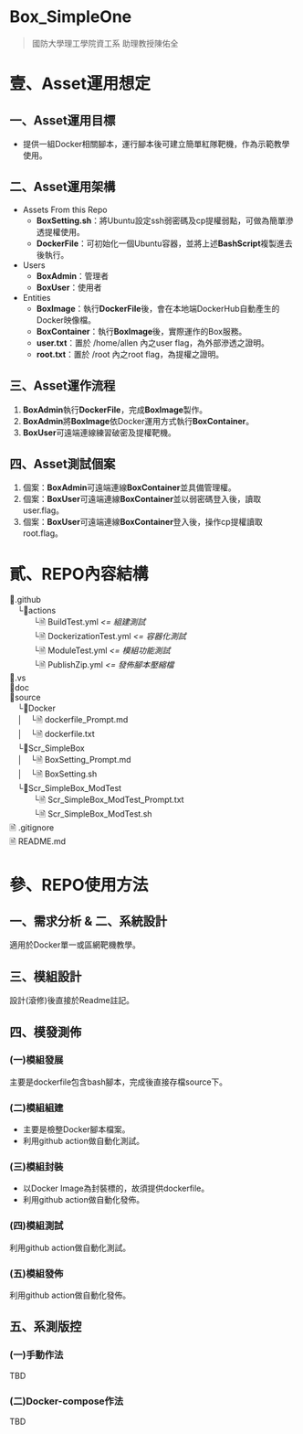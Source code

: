 Box_SimpleOne
====
> 國防大學理工學院資工系 助理教授陳佑全

# 壹、Asset運用想定

## 一、Asset運用目標

* 提供一組Docker相關腳本，運行腳本後可建立簡單紅隊靶機，作為示範教學使用。

## 二、Asset運用架構

* Assets From this Repo
  - **BoxSetting.sh**：將Ubuntu設定ssh弱密碼及cp提權弱點，可做為簡單滲透提權使用。
  - **DockerFile**：可初始化一個Ubuntu容器，並將上述**BashScript**複製進去後執行。
* Users
  - **BoxAdmin**：管理者
  - **BoxUser**：使用者
* Entities
  - **BoxImage**：執行**DockerFile**後，會在本地端DockerHub自動產生的Docker映像檔。
  - **BoxContainer**：執行**BoxImage**後，實際運作的Box服務。
  - **user.txt**：置於 /home/allen 內之user flag，為外部滲透之證明。
  - **root.txt**：置於 /root 內之root flag，為提權之證明。
  
## 三、Asset運作流程

1. **BoxAdmin**執行**DockerFile**，完成**BoxImage**製作。
2. **BoxAdmin**將**BoxImage**依Docker運用方式執行**BoxContainer**。
3. **BoxUser**可遠端連線練習破密及提權靶機。

## 四、Asset測試個案

1. 個案：**BoxAdmin**可遠端連線**BoxContainer**並具備管理權。
2. 個案：**BoxUser**可遠端連線**BoxContainer**並以弱密碼登入後，讀取user.flag。
3. 個案：**BoxUser**可遠端連線**BoxContainer**登入後，操作cp提權讀取root.flag。

# 貳、REPO內容結構

📁.github  <br/>
　└📁actions  <br/>
　　　└🗎 BuildTest.yml *<= 組建測試* <br/> 
　　　└🗎 DockerizationTest.yml *<= 容器化測試* <br/>
　　　└🗎 ModuleTest.yml *<= 模組功能測試* <br/>
　　　└🗎 PublishZip.yml *<= 發佈腳本壓縮檔* <br/>
📁.vs<br/>
📁doc<br/>
📁source<br/>
　└📁Docker<br/>
　│　└🗎 dockerfile_Prompt.md<br/>
　│　└🗎 dockerfile.txt<br/>
　└📁Scr_SimpleBox<br/>
　│　└🗎 BoxSetting_Prompt.md<br/>
　│　└🗎 BoxSetting.sh<br/>
　└📁Scr_SimpleBox_ModTest<br/>
　　　└🗎 Scr_SimpleBox_ModTest_Prompt.txt<br/>
　　　└🗎 Scr_SimpleBox_ModTest.sh<br/>
🗎 .gitignore<br/>
🗎 README.md<br/>

# 參、REPO使用方法

## 一、需求分析 & 二、系統設計

適用於Docker單一或區網靶機教學。

## 三、模組設計

設計(滾修)後直接於Readme註記。

## 四、模發測佈

### (一)模組發展

主要是dockerfile包含bash腳本，完成後直接存檔source下。

### (二)模組組建

* 主要是檢整Docker腳本檔案。
* 利用github action做自動化測試。

### (三)模組封裝

* 以Docker Image為封裝標的，故須提供dockerfile。
* 利用github action做自動化發佈。

### (四)模組測試

利用github action做自動化測試。

### (五)模組發佈

利用github action做自動化發佈。

## 五、系測版控

### (一)手動作法

TBD

### (二)Docker-compose作法

TBD
